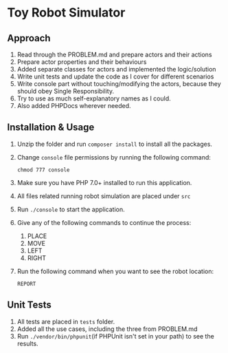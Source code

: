 Toy Robot Simulator
====================
Approach
---------
1. Read through the PROBLEM.md and prepare actors and their actions
2. Prepare actor properties and their behaviours
3. Added separate classes for actors and implemented the logic/solution
4. Write unit tests and update the code as I cover for different scenarios
5. Write console part without touching/modifying the actors, because they should obey Single Responsibility.
6. Try to use as much self-explanatory names as I could.
7. Also added PHPDocs wherever needed.

Installation & Usage
--------------------
1. Unzip the folder and run `composer install` to install all the packages.
2. Change `console` file permissions by running the following command:

   `chmod 777 console`

3. Make sure you have PHP 7.0+ installed to run this application.
4. All files related running robot simulation are placed under `src`
5. Run `./console` to start the application.
6. Give any of the following commands to continue the process:
    1. PLACE
    2. MOVE
    3. LEFT
    4. RIGHT
7. Run the following command when you want to see the robot location:

    `REPORT`

Unit Tests
----------
1. All tests are placed in `tests` folder.
2. Added all the use cases, including the three from PROBLEM.md
2. Run `./vendor/bin/phpunit`(if PHPUnit isn't set in your path) to see the results.